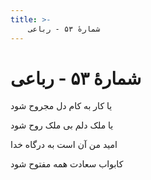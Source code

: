 ```yaml
---
title: >-
    شمارهٔ ۵۳ - رباعی
---
```

# شمارهٔ ۵۳ - رباعی

<div class="b" id="bn1"><div class="m1"><p>یا کار به کام دل مجروح شود</p></div>
<div class="m2"><p>یا ملک دلم بی ملک روح شود</p></div></div>
<div class="b" id="bn2"><div class="m1"><p>امید من آن است به درگاه خدا</p></div>
<div class="m2"><p>کابواب سعادت همه مفتوح شود</p></div></div>
